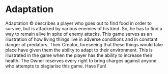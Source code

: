 # Adaptation
Adaptation © describes a player who goes out to find food in order to survive, but is attacked by various enemies of his kind. So, he has to find a way to remain alive in spite of enemy attacks. This game serves as an illustration of how living things live in adverse conditions and in constant danger of predators. Their Creator, foreseeing that these things would take place have given them the ability to adapt to their environment. This is illustrated in the game when the player has the ability to increase their health. The Owner reserves every right to bring charges against anyone who attempts to plagiarise this game. Have Fun!

